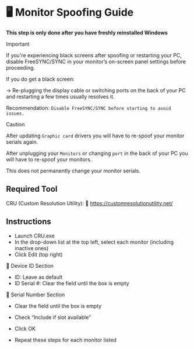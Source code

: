 # 🖥️ Monitor Spoofing Guide

**This step is only done after you have freshly reinstalled Windows**

> [!IMPORTANT]
> If you're experiencing black screens after spoofing or restarting your PC, disable FreeSYNC/SYNC in your monitor’s on-screen panel settings before proceeding.
> 
> If you do get a black screen:
> 
> → Re-plugging the display cable or switching ports on the back of your PC and restarting a few times usually resolves it.
> 
> Recommendation: `Disable FreeSYNC/SYNC before starting to avoid issues.`

> [!CAUTION]
> After updating `Graphic card` drivers you will have to re-spoof your monitor serials again.
> 
> After unplugging your `Monitors` or changing `port` in the back of your PC you will have to re-spoof your monitors.
> 
> This does not permanently change your monitor serials.

## Required Tool
CRU (Custom Resolution Utility):
🔗 https://customresolutionutility.net/

## Instructions
- Launch CRU.exe
- In the drop-down list at the top left, select each monitor (including inactive ones)
- Click Edit (top right)

🔹 Device ID Section
- ID: Leave as default
- ID Serial #: Clear the field until the box is empty

🔹 Serial Number Section
- Clear the field until the box is empty
- Check “Include if slot available”

- Click OK
- Repeat these steps for each monitor listed
